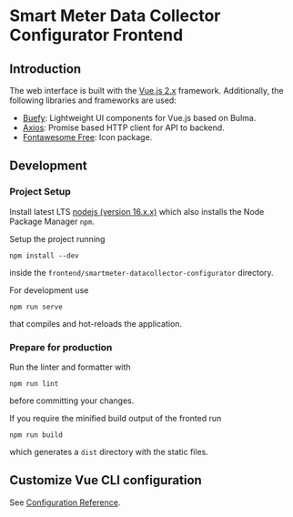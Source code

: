 # Smart Meter Data Collector Configurator Frontend

## Introduction

The web interface is built with the [Vue.js 2.x](https://vuejs.org/) framework. Additionally, the following libraries and frameworks are used:
* [Buefy](https://buefy.org/): Lightweight UI components for Vue.js based on Bulma.
* [Axios](https://github.com/axios/axios): Promise based HTTP client for API to backend.
* [Fontawesome Free](https://fontawesome.com/): Icon package.

## Development

### Project Setup

Install latest LTS [nodejs (version 16.x.x)](https://nodejs.org/en/) which also installs the Node Package Manager `npm`.

Setup the project running
```
npm install --dev
```
inside the `frontend/smartmeter-datacollector-configurator` directory.

For development use
```
npm run serve
```
that compiles and hot-reloads the application.

### Prepare for production

Run the linter and formatter with 
```
npm run lint
```
before committing your changes.

If you require the minified build output of the fronted run
```
npm run build
```
which generates a `dist` directory with the static files.

## Customize Vue CLI configuration
See [Configuration Reference](https://cli.vuejs.org/config/).
